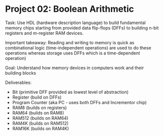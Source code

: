 # Project 02: Boolean Arithmetic

Task: Use HDL (hardware description language) to build fundamental memory chips starting from provided data flip-flops (DFFs) to building n-bit registers and m-register RAM devices.

Important takeaway: Reading and writing to memory is quick as combinational logic (time-independent operations) are used to do these operations whereas storage uses DFFs which is a time-dependent operation)

Goal: Understand how memory devices in computers work and their building blocks

Deliverables:
* Bit (primitive DFF provided as lowest level of abstraction)
* Register (build on DFFs)
* Program Counter (aka PC - uses both DFFs and Incrementor chip) 
* RAM8 (builds on registers)
* RAM64 (builds on RAM8)
* RAM512 (builds on RAM64)
* RAM4K (builds on RAM512)
* RAM16K (builds on RAM4K)
